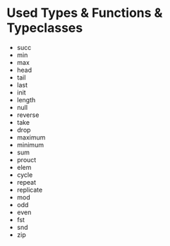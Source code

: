 # Used Types & Functions & Typeclasses

- succ
- min
- max
- head
- tail
- last
- init
- length
- null
- reverse
- take
- drop
- maximum
- minimum
- sum
- prouct
- elem
- cycle
- repeat
- replicate
- mod
- odd
- even
- fst
- snd
- zip

